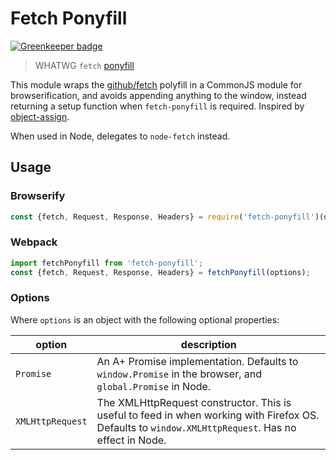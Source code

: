 # Fetch Ponyfill

[![Greenkeeper badge](https://badges.greenkeeper.io/qubyte/fetch-ponyfill.svg)](https://greenkeeper.io/)

> WHATWG `fetch` [ponyfill](https://ponyfill.com)

This module wraps the [github/fetch](https://github.com/github/fetch) polyfill in a CommonJS module
for browserification, and avoids appending anything to the window, instead returning a setup
function when `fetch-ponyfill` is required. Inspired by
[object-assign](https://github.com/sindresorhus/object-assign).

When used in Node, delegates to `node-fetch` instead.

## Usage

### Browserify

```javascript
const {fetch, Request, Response, Headers} = require('fetch-ponyfill')(options);
```

### Webpack

```javascript
import fetchPonyfill from 'fetch-ponyfill';
const {fetch, Request, Response, Headers} = fetchPonyfill(options);
```

### Options

Where `options` is an object with the following optional properties:

| option | description |
| ------ | ----------- |
| `Promise` | An A+ Promise implementation. Defaults to `window.Promise` in the browser, and `global.Promise` in Node. |
| `XMLHttpRequest` | The XMLHttpRequest constructor. This is useful to feed in when working with Firefox OS. Defaults to `window.XMLHttpRequest`. Has no effect in Node. |
